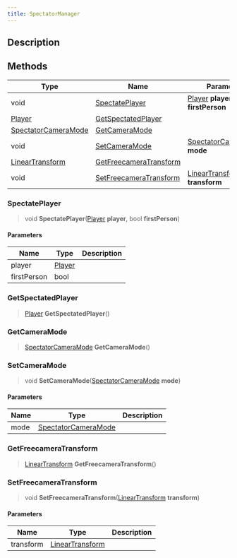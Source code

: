 ```yaml
---
title: SpectatorManager
---
```

## Description

## Methods

| Type                                                            | Name                                              | Parameters                                                               |
| --------------------------------------------------------------- | ------------------------------------------------- | ------------------------------------------------------------------------ |
| void                                                            | [SpectatePlayer](#spectateplayer)                 | [Player](/vext/ref/cls/clt/player) **player**, bool **firstPerson**   |
| [Player](/vext/ref/cls/clt/player)                           | [GetSpectatedPlayer](#getspectatedplayer)         |                                                                          |
| [SpectatorCameraMode](/vext/ref/shared/class/spectatorcameramode) | [GetCameraMode](#getcameramode)                   |                                                                          |
| void                                                            | [SetCameraMode](#setcameramode)                   | [SpectatorCameraMode](/vext/ref/shared/class/spectatorcameramode) **mode** |
| [LinearTransform](/vext/ref/shared/class/lineartransform)         | [GetFreecameraTransform](#getfreecameratransform) |                                                                          |
| void                                                            | [SetFreecameraTransform](#setfreecameratransform) | [LinearTransform](/vext/ref/shared/class/lineartransform) **transform**    |

### SpectatePlayer

> void **SpectatePlayer**([Player](/vext/ref/cls/clt/player) **player**, bool **firstPerson**)

#### Parameters

| Name        | Type                                  | Description |
| ----------- | ------------------------------------- | ----------- |
| player      | [Player](/vext/ref/cls/clt/player) |             |
| firstPerson | bool                                  |             |

### GetSpectatedPlayer

> [Player](/vext/ref/cls/clt/player) **GetSpectatedPlayer**()

### GetCameraMode

> [SpectatorCameraMode](/vext/ref/shared/class/spectatorcameramode) **GetCameraMode**()

### SetCameraMode

> void **SetCameraMode**([SpectatorCameraMode](/vext/ref/shared/class/spectatorcameramode) **mode**)

#### Parameters

| Name | Type                                                            | Description |
| ---- | --------------------------------------------------------------- | ----------- |
| mode | [SpectatorCameraMode](/vext/ref/shared/class/spectatorcameramode) |             |

### GetFreecameraTransform

> [LinearTransform](/vext/ref/shared/class/lineartransform) **GetFreecameraTransform**()

### SetFreecameraTransform

> void **SetFreecameraTransform**([LinearTransform](/vext/ref/shared/class/lineartransform) **transform**)

#### Parameters

| Name      | Type                                                    | Description |
| --------- | ------------------------------------------------------- | ----------- |
| transform | [LinearTransform](/vext/ref/shared/class/lineartransform) |             |
